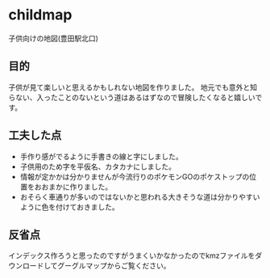 # childmap
子供向けの地図(豊田駅北口)
## 目的
子供が見て楽しいと思えるかもしれない地図を作りました。
地元でも意外と知らない、入ったことのないという道はあるはずなので冒険したくなると嬉しいです。

## 工夫した点
* 手作り感がでるように手書きの線と字にしました。
* 子供用のため字を平仮名、カタカナにしました。
* 情報が定かかは分かりませんが今流行りのポケモンGOのポケストップの位置をおおまかに作りました。
* おそらく車通りが多いのではないかと思われる大きそうな道は分かりやすいように色を付けておきました。

## 反省点
インデックス作ろうと思ったのですがうまくいかなかったのでkmzファイルをダウンロードしてグーグルマップからご覧ください。
